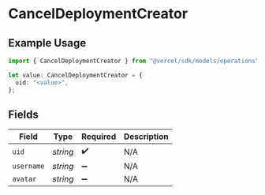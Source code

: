 # CancelDeploymentCreator

## Example Usage

```typescript
import { CancelDeploymentCreator } from "@vercel/sdk/models/operations";

let value: CancelDeploymentCreator = {
  uid: "<value>",
};
```

## Fields

| Field              | Type               | Required           | Description        |
| ------------------ | ------------------ | ------------------ | ------------------ |
| `uid`              | *string*           | :heavy_check_mark: | N/A                |
| `username`         | *string*           | :heavy_minus_sign: | N/A                |
| `avatar`           | *string*           | :heavy_minus_sign: | N/A                |